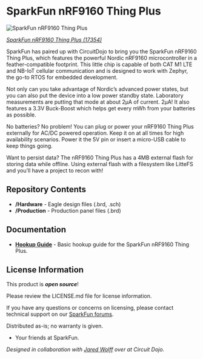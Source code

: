 SparkFun nRF9160 Thing Plus
========================================

![SparkFun nRF9160 Thing Plus](https://cdn.sparkfun.com/assets/parts/1/6/3/6/0/17354-SparkFun_Thing_Plus_-_nRF9160-01.jpg)

[*SparkFun nRF9160 Thing Plus (17354)*](https://www.sparkfun.com/products/17354)

SparkFun has paired up with CircuitDojo to bring you the SparkFun nRF9160 Thing Plus, which features the powerful Nordic nRF9160 microcontroller in a feather-compatible footprint. This little chip is capable of both CAT M1 LTE and NB-IoT cellular communication and is designed to work with Zephyr, the go-to RTOS for embedded development.

Not only can you take advantage of Nordic’s advanced power states, but you can also put the device into a low power standby state. Laboratory measurements are putting that mode at about 2µA of current. 2µA! It also features a 3.3V Buck-Boost which helps get every mWh from your batteries as possible.

No batteries? No problem! You can plug or power your nRF9160 Thing Plus externally for AC/DC powered operation. Keep it on at all times for high availability scenarios. Power it the 5V pin or insert a micro-USB cable to keep things going.

Want to persist data? The nRF9160 Thing Plus has a 4MB external flash for storing data while offline. Using external flash with a filesystem like LitteFS and you’ll have a project to recon with!


Repository Contents
-------------------

* **/Hardware** - Eagle design files (.brd, .sch)
* **/Production** - Production panel files (.brd)

Documentation
--------------
* **[Hookup Guide](https://learn.sparkfun.com/tutorials/nrf9160-thing-plus-hookup-guide)** - Basic hookup guide for the SparkFun nRF9160 Thing Plus.


License Information
-------------------

This product is _**open source**_! 

Please review the LICENSE.md file for license information. 

If you have any questions or concerns on licensing, please contact technical support on our [SparkFun forums](https://forum.sparkfun.com/viewforum.php?f=152).

Distributed as-is; no warranty is given.

- Your friends at SparkFun.

_Designed in collaboration with [Jared Wolff](https://www.jaredwolff.com/) over at Circuit Dojo._
